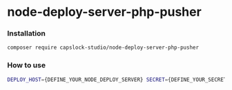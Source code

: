 # node-deploy-server-php-pusher

### Installation
```sh
composer require capslock-studio/node-deploy-server-php-pusher
```

### How to use
```sh
DEPLOY_HOST={DEFINE_YOUR_NODE_DEPLOY_SERVER} SECRET={DEFINE_YOUR_SECRET} ./vendor/capslock-studio/node-deploy-server-php-pusher/bin/pusher [PARAMETER_WITH_DOUBLE_DASH]
```
